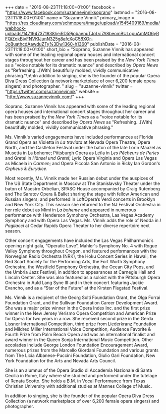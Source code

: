 +++
date = "2016-08-23T11:18:00+01:00"
facebook = "https://www.facebook.com/suzannevinniksoprano"
lastmod = "2016-08-23T11:18:00+01:00"
name = "Suzanne Vinnik"
primary_image = "https://res.cloudinary.com/schmopera/image/upload/v1545409169/media/webhook-uploads/1471947371938/jeiRD59jobaenuTJoLvi7A8beomBULopuAmMO6yRFQiZqkBivFNVKlJunN325g8afcXoC58XOr-3oBuathcdAawduZTy%3Dw1360-h1360"
publishDate = "2016-08-23T11:18:00+01:00"
short_bio = "Soprano, Suzanne Vinnik has appeared with some of the leading regional opera houses and international concert stages throughout her career and has been praised by the *New York Times* as a &quot;voice notable for its dramatic nuance&quot; and described by *Opera News* as &quot;Refreshing...[With] beautifully molded, vividly communicative phrasing.&quot;\n\nIn addition to singing, she is the founder of the popular Opera Diva Dress Collection (a network marketplace of over 6,200 female opera singers) and photographer. "
slug = "suzanne-vinnik"
twitter = "https://twitter.com/suzannevinnik"
website = "http://www.suzannevinnik.com/"
+++

Soprano, Suzanne Vinnik has appeared with some of the leading regional opera houses and international concert stages throughout her career and has been praised by the *New York Times* as a "voice notable for its dramatic nuance" and described by *Opera News* as "Refreshing...[With] beautifully molded, vividly communicative phrasing."

Ms. Vinnik's varied engagements have included performances at Florida Grand Opera as Violetta in *La traviata* at Nevada Opera Theatre, Opera North, and the Castleton Festival under the baton of the late Lorin Maazel as Musetta in La boheme; Pittsburgh Opera as Leïla in *Les Pêcheurs de Perles* and Gretel in *Hänsel und Gretel*; Lyric Opera Virginia and Opera Las Vegas as Micaela in *Carmen*; and Opera Piccola San Antonio in Ricky Ian Gordon's *Orpheus & Eurydice*.  

Most recently, Ms. Vinnik made her Russian debut under the auspices of The US State Department in Moscow at The Stanislavsky Theater under the baton of Maestro Orbelian, SPASO House accompanied by Craig Rutenberg and The Saratov Opera & Ballet sharing the stage with fellow American and Russian singers; and performed in LoftOpera’s Verdi concerts in Brooklyn and New York City. This season she returned to the NJ Festival Orchestra in her role debut as Mimi in *La boheme* and appeared in numerous performance with Henderson Symphony Orchestra, Las Vegas Academy Symphony and with Opera Las Vegas.  Ms. Vinnik adds the role of Nedda in *I Pagliacci* at Cedar Rapids Opera Theater to her diverse repertoire next season. 

Other concert engagements have included the Las Vegas Philharmonic’s opening night gala, “Operatic Love”,  Mahler's Symphony No. 4 with Rogue Valley Symphony throughout Oregon, and featured performances with the Norwegian Radio Orchestra (NRK), the Hoku Concert Series in Hawaii, the Red Scarf Society for the Performing Arts, the Fort Worth Symphony Orchestra, the Westfield Symphony Orchestra, the Ocean City Pops, and the Umbria Jazz Festival, in addition to appearances at Carnegie Hall and Lincoln Center. She was also featured as a soloist with the Pittsburgh Opera Orchestra in Auld Lang Syne III and in their concert featuring Jackie Evancho, and as a “Star of the Future” at the Kirsten Flagstad Festival. 

Ms. Vinnik is a recipient of the Georg Solti Foundation Grant, the Olga Forrai Foundation Grant, and the Sullivan Foundation Career Development Award. She was a major prize winner in the Opera Index Inc. and the first prize winner in the New Jersey Verismo Opera Competition and American Prize for Opera for two years in a row. She received second prize in the Gerda Lissner International Competition, third prize from Liederkranz Foundation and Mildred Miller International Voice Competition, Audience Favorite & Fourth Prize from Palm Beach Opera and was an international finalist and award winner in the Queen Sonja International Music Competition. Other accolades include George London Foundation Encouragement Award, numerous prizes from the Marcello Giordani Foundation and various grants from The Licia Albanese-Puccini Foundation, Giulio Gari Foundation, New York Foundation for the Arts and Nevada Arts Council. 

She is an alumnus of the Opera Studio di Accademia Nazionale di Santa Cecilia in Rome, Italy where she studied and performed under the tutelage of Renata Scotto. She holds a B.M. in Vocal Performance from Texas Christian University with additional studies at Mannes College of Music.

In addition to singing, she is the founder of the popular Opera Diva Dress Collection (a network marketplace of over 6,200 female opera singers) and photographer. 
